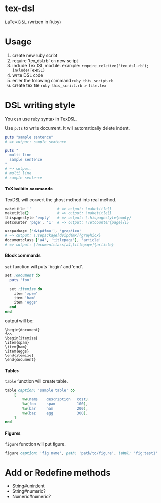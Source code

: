 # tex-dsl
LaTeX DSL (written in Ruby)

# Usage
1. create new ruby script
2. require 'tex_dsl.rb' on new script
3. include TexDSL module. example: `require_relative('tex_dsl.rb'); include(TexDSL)`
4. write DSL code
5. enter the following command  `ruby this_script.rb`
6. create tex file `ruby this_script.rb > file.tex`

# DSL writing style

You can use ruby syntax in TexDSL.

Use `puts` to write document.
It will automatically delete indent.

~~~ruby
puts "sample sentence"
# => output: sample sentence

puts "
  multi line
  sample sentence
"
# => output:
# multi line
# sample sentence
~~~

#### TeX buildin commands

TexDSL will convert the ghost method into real method.

~~~ruby
maketitle ''            # => output: \maketitle{}
maketitle{}             # => output: \maketitle{}
thispagestyle 'empty'   # => output: \thispagestyle{empty}
setcounter 'page', '1'  # => output: \setcounter{page}{1}

usepackage ['dvipdfmx'], 'graphicx' 
# => output: \usepackage[dvipdfmx]{graphicx}
documentclass ['a4', 'titlepage'], 'article' 
# => output: \documentclass[a4,titlepage]{article}
~~~

#### Block commands

`set` function will puts 'begin' and 'end'.

~~~ruby
set :document do
  puts 'foo'

  set :itemize do
    item 'spam'
    item 'ham'
    item 'eggs'
  end
end
~~~

output will be:

~~~
\begin{document}
foo
\begin{itemize}
\item{spam}
\item{ham}
\item{eggs}
\end{itemize}
\end{document}
~~~
#### Tables

`table` function will create table.

~~~ruby
table caption: 'sample table' do
	[
		%w(name    description   cost),
		%w(foo     spam          100),
		%w(bar 	   ham           200),
		%w(baz     egg           300),
	]
end
~~~
#### Figures

`figure` function will put figure.

~~~ruby
figure caption: 'fig name', path: 'path/to/figure', label: 'fig:test1'
~~~


# Add or Redefine methods

- String#unindent
- String#numeric?
- Numeric#numeric?
